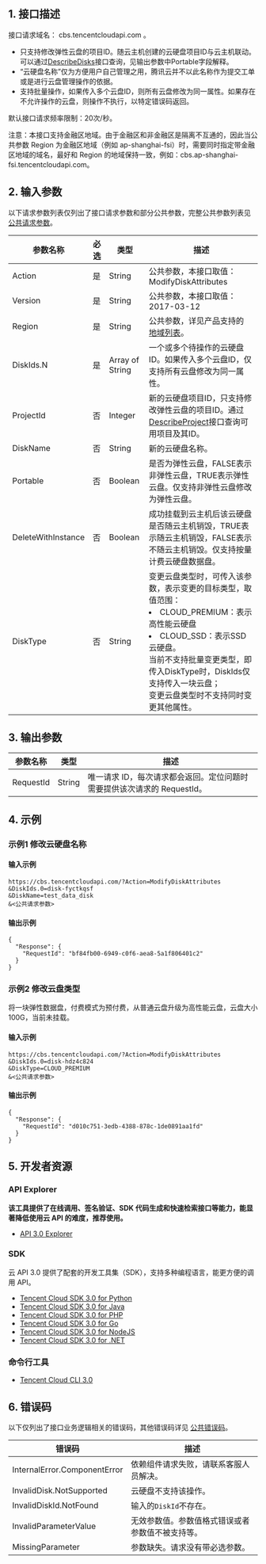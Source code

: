 ## 1. 接口描述

接口请求域名： cbs.tencentcloudapi.com 。

* 只支持修改弹性云盘的项目ID。随云主机创建的云硬盘项目ID与云主机联动。可以通过[DescribeDisks](/document/product/362/16315)接口查询，见输出参数中Portable字段解释。
* “云硬盘名称”仅为方便用户自己管理之用，腾讯云并不以此名称作为提交工单或是进行云盘管理操作的依据。
* 支持批量操作，如果传入多个云盘ID，则所有云盘修改为同一属性。如果存在不允许操作的云盘，则操作不执行，以特定错误码返回。

默认接口请求频率限制：20次/秒。

注意：本接口支持金融区地域。由于金融区和非金融区是隔离不互通的，因此当公共参数 Region 为金融区地域（例如 ap-shanghai-fsi）时，需要同时指定带金融区地域的域名，最好和 Region 的地域保持一致，例如：cbs.ap-shanghai-fsi.tencentcloudapi.com。



## 2. 输入参数

以下请求参数列表仅列出了接口请求参数和部分公共参数，完整公共参数列表见 [公共请求参数](/document/api/362/15637)。

| 参数名称 | 必选 | 类型 | 描述 |
|---------|---------|---------|---------|
| Action | 是 | String | 公共参数，本接口取值：ModifyDiskAttributes |
| Version | 是 | String | 公共参数，本接口取值：2017-03-12 |
| Region | 是 | String | 公共参数，详见产品支持的 [地域列表](/document/api/362/15637#.E5.9C.B0.E5.9F.9F.E5.88.97.E8.A1.A8)。 |
| DiskIds.N | 是 | Array of String | 一个或多个待操作的云硬盘ID。如果传入多个云盘ID，仅支持所有云盘修改为同一属性。 |
| ProjectId | 否 | Integer | 新的云硬盘项目ID，只支持修改弹性云盘的项目ID。通过[DescribeProject](/document/api/378/4400)接口查询可用项目及其ID。 |
| DiskName | 否 | String | 新的云硬盘名称。 |
| Portable | 否 | Boolean | 是否为弹性云盘，FALSE表示非弹性云盘，TRUE表示弹性云盘。仅支持非弹性云盘修改为弹性云盘。 |
| DeleteWithInstance | 否 | Boolean | 成功挂载到云主机后该云硬盘是否随云主机销毁，TRUE表示随云主机销毁，FALSE表示不随云主机销毁。仅支持按量计费云硬盘数据盘。 |
| DiskType | 否 | String | 变更云盘类型时，可传入该参数，表示变更的目标类型，取值范围：<br><li>CLOUD_PREMIUM：表示高性能云硬盘<br><li>CLOUD_SSD：表示SSD云硬盘。<br>当前不支持批量变更类型，即传入DiskType时，DiskIds仅支持传入一块云盘；<br>变更云盘类型时不支持同时变更其他属性。 |

## 3. 输出参数

| 参数名称 | 类型 | 描述 |
|---------|---------|---------|
| RequestId | String | 唯一请求 ID，每次请求都会返回。定位问题时需要提供该次请求的 RequestId。|

## 4. 示例

### 示例1 修改云硬盘名称

#### 输入示例

```
https://cbs.tencentcloudapi.com/?Action=ModifyDiskAttributes
&DiskIds.0=disk-fyctkqsf
&DiskName=test_data_disk
&<公共请求参数>
```

#### 输出示例

```
{
  "Response": {
    "RequestId": "bf84fb00-6949-c0f6-aea8-5a1f806401c2"
  }
}
```

### 示例2 修改云盘类型

将一块弹性数据盘，付费模式为预付费，从普通云盘升级为高性能云盘，云盘大小 100G，当前未挂载。

#### 输入示例

```
https://cbs.tencentcloudapi.com/?Action=ModifyDiskAttributes
&DiskIds.0=disk-hdz4c824
&DiskType=CLOUD_PREMIUM
&<公共请求参数>
```

#### 输出示例

```
{
  "Response": {
    "RequestId": "d010c751-3edb-4388-878c-1de0891aa1fd"
  }
}
```


## 5. 开发者资源

### API Explorer

**该工具提供了在线调用、签名验证、SDK 代码生成和快速检索接口等能力，能显著降低使用云 API 的难度，推荐使用。**

* [API 3.0 Explorer](https://console.cloud.tencent.com/api/explorer?Product=cbs&Version=2017-03-12&Action=ModifyDiskAttributes)

### SDK

云 API 3.0 提供了配套的开发工具集（SDK），支持多种编程语言，能更方便的调用 API。

* [Tencent Cloud SDK 3.0 for Python](https://github.com/TencentCloud/tencentcloud-sdk-python)
* [Tencent Cloud SDK 3.0 for Java](https://github.com/TencentCloud/tencentcloud-sdk-java)
* [Tencent Cloud SDK 3.0 for PHP](https://github.com/TencentCloud/tencentcloud-sdk-php)
* [Tencent Cloud SDK 3.0 for Go](https://github.com/TencentCloud/tencentcloud-sdk-go)
* [Tencent Cloud SDK 3.0 for NodeJS](https://github.com/TencentCloud/tencentcloud-sdk-nodejs)
* [Tencent Cloud SDK 3.0 for .NET](https://github.com/TencentCloud/tencentcloud-sdk-dotnet)

### 命令行工具

* [Tencent Cloud CLI 3.0](https://cloud.tencent.com/document/product/440/6176)

## 6. 错误码

以下仅列出了接口业务逻辑相关的错误码，其他错误码详见 [公共错误码](/document/api/362/15694#.E5.85.AC.E5.85.B1.E9.94.99.E8.AF.AF.E7.A0.81)。

| 错误码 | 描述 |
|---------|---------|
| InternalError.ComponentError | 依赖组件请求失败，请联系客服人员解决。 |
| InvalidDisk.NotSupported | 云硬盘不支持该操作。 |
| InvalidDiskId.NotFound | 输入的`DiskId`不存在。 |
| InvalidParameterValue | 无效参数值。参数值格式错误或者参数值不被支持等。 |
| MissingParameter | 参数缺失。请求没有带必选参数。 |
